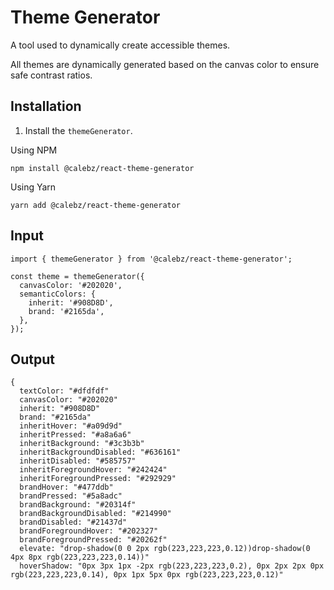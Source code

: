 # Theme Generator

A tool used to dynamically create accessible themes.

All themes are dynamically generated based on the canvas color to ensure safe contrast ratios.

## Installation

1. Install the `themeGenerator`.

Using NPM

```
npm install @calebz/react-theme-generator
```

Using Yarn

```
yarn add @calebz/react-theme-generator
```

## Input

```tsx
import { themeGenerator } from '@calebz/react-theme-generator';

const theme = themeGenerator({
  canvasColor: '#202020',
  semanticColors: {
    inherit: '#908D8D',
    brand: '#2165da',
  },
});
```

## Output

```tsx
{
  textColor: "#dfdfdf"
  canvasColor: "#202020"
  inherit: "#908D8D"
  brand: "#2165da"
  inheritHover: "#a09d9d"
  inheritPressed: "#a8a6a6"
  inheritBackground: "#3c3b3b"
  inheritBackgroundDisabled: "#636161"
  inheritDisabled: "#585757"
  inheritForegroundHover: "#242424"
  inheritForegroundPressed: "#292929"
  brandHover: "#477ddb"
  brandPressed: "#5a8adc"
  brandBackground: "#20314f"
  brandBackgroundDisabled: "#214990"
  brandDisabled: "#21437d"
  brandForegroundHover: "#202327"
  brandForegroundPressed: "#20262f"
  elevate: "drop-shadow(0 0 2px rgb(223,223,223,0.12))drop-shadow(0 4px 8px rgb(223,223,223,0.14))"
  hoverShadow: "0px 3px 1px -2px rgb(223,223,223,0.2), 0px 2px 2px 0px rgb(223,223,223,0.14), 0px 1px 5px 0px rgb(223,223,223,0.12)"
```
